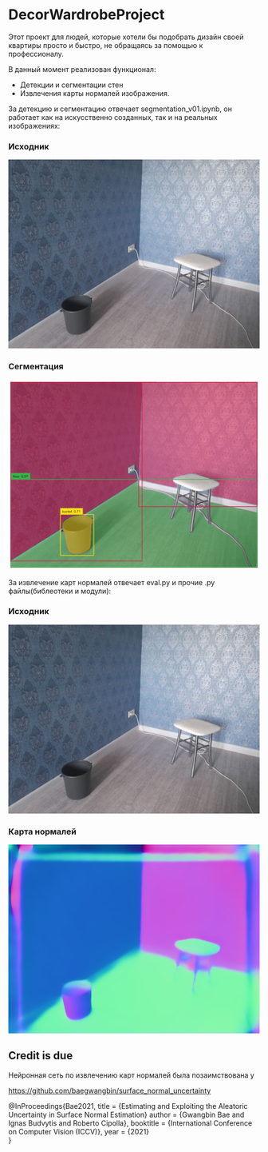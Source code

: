 # DecorWardrobeProject

Этот проект для людей, которые хотели бы подобрать дизайн своей квартиры просто и быстро,
не обращаясь за помощью к профессионалу.

В данный момент реализован функционал: 
  * Детекции и сегментации стен
  * Извлечения карты нормалей изображения.

За детекцию и сегментацию отвечает segmentation_v01.ipynb, он работает как на искусственно созданных,
так и на реальных изображениях:

### Исходник
![alt text](Assets/102_img.png)

### Сегментация
![alt text](Assets/segmented%20102.jpg)


За извлечение карт нормалей отвечает eval.py и прочие .py файлы(библеотеки и модули):

### Исходник
![alt text](Assets/102_img.png)

### Карта нормалей

![alt text](Assets/102_pred_norm.png)


## Credit is due

Нейронная сеть по извлечению карт нормалей была позаимствована у

https://github.com/baegwangbin/surface_normal_uncertainty

@InProceedings{Bae2021,
    title   = {Estimating and Exploiting the Aleatoric Uncertainty in Surface Normal Estimation}
    author  = {Gwangbin Bae and Ignas Budvytis and Roberto Cipolla},
    booktitle = {International Conference on Computer Vision (ICCV)},
    year = {2021}                         
}

